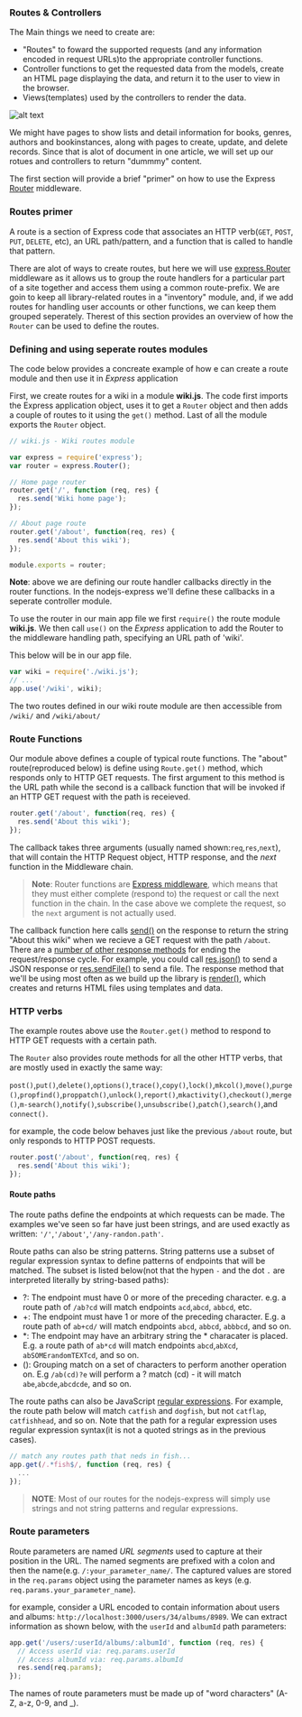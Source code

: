 ### Routes & Controllers

The Main things we need to create are:
-  "Routes" to foward the supported requests (and any information encoded in request URLs)to the appropriate controller functions.
- Controller functions to get the requested data from the models, create an HTML page displaying the data, and return it to the user to view in the browser.
- Views(templates) used by the controllers to render the data.

![alt text](https://mdn.mozillademos.org/files/14456/MVC%20Express.png)

We might have pages to show lists and detail information for books, genres, authors and bookinstances, along with pages to create, update, and delete records. Since that is alot of document in one article, we will set up our rotues and controllers to return "dummmy" content.

The first section will provide a brief "primer" on how to use the Express [Router](http://expressjs.com/en/4x/api.html#router) middleware.

### Routes primer

A route is a section of Express code that associates an HTTP verb(`GET`, `POST`, `PUT`, `DELETE`, etc), an URL path/pattern, and a function that is called to handle that pattern.

There are alot of ways to create routes, but here we will use [express.Router](http://expressjs.com/en/guide/routing.html#express-router) middleware as it allows us to group the route handlers for a particular part of a site together and access them using a common route-prefix.  We are goin to keep all library-related routes in a "inventory" module, and, if we add routes for handling user accounts or other functions, we can keep them grouped seperately. Therest of this section provides an overview of how the `Router` can be used to define the routes.

### Defining and using seperate routes modules

The code below provides a concreate example of how e can create a route module and then use it in *Express* application

First, we create routes for a wiki in a module **wiki.js**. The code first imports the Express application object, uses it to get a `Router` object and then adds a couple of routes to it using the `get()` method. Last of all the module exports the `Router` object.

```javascript
// wiki.js - Wiki routes module

var express = require('express');
var router = express.Router();

// Home page router
router.get('/', function (req, res) {
  res.send('Wiki home page');
});

// About page route
router.get('/about', function(req, res) {
  res.send('About this wiki');
});

module.exports = router;
```

**Note**: above we are defining our route handler callbacks directly in the router functions. In the nodejs-express we'll define these callbacks in a seperate controller module.

To use the router in our main app file we first `require()` the route module **wiki.js**. We then call `use()` on the *Express* application to add the Router to the middleware handling path, specifying an URL path of 'wiki'.

This below will be in our app file.
```javascript
var wiki = require('./wiki.js');
// ...
app.use('/wiki', wiki);
```
The two routes defined in our wiki route module are then accessible from `/wiki/` and `/wiki/about/`

### Route Functions

Our module above defines a couple of typical route functions. The "about" route(reproduced below) is define using `Route.get()` method, which responds only to HTTP GET requests. The first argument to this method is the URL path while the second is a callback function that will be invoked if an HTTP GET request with the path is receieved.

```javascript
router.get('/about', function(req, res) {
  res.send('About this wiki');
});
```
The callback takes three arguments (usually named shown:`req`,`res`,`next`), that will contain the HTTP Request object, HTTP response, and the *next* function in the Middleware chain.

> **Note**: Router functions are [Express middleware](https://developer.mozilla.org/en-US/docs/Learn/Server-side/Express_Nodejs/Introduction#Using_middleware), which means that they must either complete (respond to) the request or call the next function in the chain. In the case above we complete the request, so the `next` argument is not actually used.
> 

The callback function here calls [send()](https://expressjs.com/en/4x/api.html#res.send) on the response to return the string "About this wiki" when we recieve a GET request with the path `/about`. There are a [number of other response methods](https://expressjs.com/en/guide/routing.html#response-methods) for ending the request/response cycle. For example, you could call [res.json()](https://expressjs.com/en/4x/api.html#res.json) to send a JSON response or [res.sendFile()](https://expressjs.com/en/4x/api.html#res.sendFile) to send a file. The response method that we'll be using most often as we build up the library is [render()](https://expressjs.com/en/4x/api.html#res.render), which creates and returns HTML files using templates and data.

### HTTP verbs

The example routes above use the `Router.get()` method to respond to HTTP GET requests with a certain path.

The `Router` also provides route methods for all the other HTTP verbs, that are mostly used in exactly the same way:

`post()`,`put()`,`delete()`,`options()`,`trace()`,`copy()`,`lock()`,`mkcol()`,`move()`,`purge()`,`propfind()`,`proppatch()`,`unlock()`,`report()`,`mkactivity()`,`checkout()`,`merge()`,`m-search()`,`notify()`,`subscribe()`,`unsubscribe()`,`patch()`,`search()`,and `connect()`.

for example, the code below behaves just like the previous `/about` route, but only responds to HTTP POST requests.

```javascript
router.post('/about', function(req, res) {
  res.send('About this wiki');
});
```

#### Route paths

The route paths define the endpoints at which requests can be made. The examples we've seen so far have just been strings, and are used exactly as written: `'/'`,`'/about'`,`'/any-randon.path'`.

Route paths can also be string patterns. String patterns use a subset of regular expression syntax to define patterns of endpoints that will be matched. The subset is listed below(not that the hypen `-` and the dot `.` are interpreted literally by string-based paths):

- ?: The endpoint must have 0 or more of the preceding character. e.g. a route path of `/ab?cd` will match endpoints `acd`,`abcd`, `abbcd`, etc.
- +: The endpoint must have 1 or more of the preceding character. E.g. a route path of `ab+cd/` will match endpoints `abcd`, `abbcd`, `abbbcd`, and so on.
- *: The endpoint may have an arbitrary string the * characater is placed.  E.g. a route path of `ab*cd` will match endpoints `abcd`,`abXcd`, `abSOMErandomTEXTcd`, and so on.
- (): Grouping match on a set of characters to perform another operation on. E.g `/ab(cd)?e` will perform a ? match (cd) - it will match `abe`,`abcde`,`abcdcde`, and so on.

The route paths can also be JavaScript [regular expressions](https://developer.mozilla.org/en-US/docs/Web/JavaScript/Guide/Regular_Expressions). For example, the route path below will match `catfish` and `dogfish`, but not `catflap`, `catfishhead`, and so on. Note that the path for a regular expression uses regular expression syntax(it is not a quoted strings as in the previous cases).
```javascript
// match any routes path that neds in fish...
app.get(/.*fish$/, function (req, res) {
  ...
});
```
>**NOTE**: Most of our routes for the nodejs-express will simply use strings and not string patterns and regular expressions.

### Route parameters

Route parameters are named *URL segments* used to capture at their position in the URL. The named segments are prefixed with a colon and then the name(e.g. `/:your_parameter_name/`. The captured values are stored in the `req.params` object using the parameter names as keys (e.g. `req.params.your_parameter_name`).

for example, consider a URL encoded to contain information about users and albums:
`http://localhost:3000/users/34/albums/8989`. We can extract information as shown below, with the `userId` and `albumId` path parameters:
```javascript
app.get('/users/:userId/albums/:albumId', function (req, res) {
  // Access userId via: req.params.userId
  // Access albumId via: req.params.albumId
  res.send(req.params);
});

```
The names of route parameters must be made up of "word characters" (A-Z, a-z, 0-9, and _).
